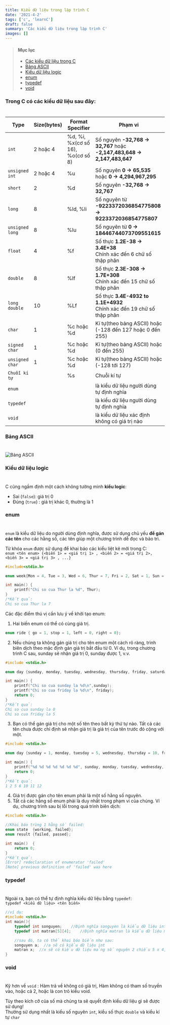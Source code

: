 ```yaml
---
title: Kiểu dữ liệu trong lập trình C
date: '2021-4-2'
tags: ['c', 'learnC']
draft: false
summary: 'Các kiểu dữ liệu trong lập trình C'
images: []
---
```


> #### Mục lục
>
> - [Các kiểu dữ liệu trong C](#s1)<br/>
> - [Bảng ASCII](#s2)<br/>
> - [Kiểu dữ liệu logic](#s3)<br/>
> - [enum](#s4)<br/>
> - [typedef](#s5)<br/>
> - [void](#s6)<br/>

### Trong C có các kiểu dữ liệu sau đây:<h1 id="s1"></h1>

| Type            | Size(bytes) | Format Specifier                  | Phạm vi                                                                  |
| --------------- | ----------- | --------------------------------- | ------------------------------------------------------------------------ |
| `int`           | 2 hoặc 4    | %d, %i, %x(cơ số 16), %o(cơ số 8) | Số nguyên **-32,768 -> 32,767** hoặc **-2,147,483,648 -> 2,147,483,647** |
| `unsigned int`  | 2 hoặc 4    | %u                                | Số nguyên **0 -> 65,535** hoặc **0 -> 4,294,967,295**                    |
| `short`         | 2           | %d                                | Số nguyên **-32,768 -> 32,767**                                          |
| `long`          | 8           | %ld, %li                          | Số nguyên từ **-9223372036854775808 -> 9223372036854775807**             |
| `unsigned long` | 8           | %lu                               | Số nguyên từ **0 -> 18446744073709551615**                               |
| `float`         | 4           | %f                                | Số thực **1.2E-38 -> 3.4E+38**<br/>Chính xác đến 6 chữ số thập phân      |
| `double`        | 8           | %lf                               | Số thực **2.3E-308 -> 1.7E+308**<br/>Chính xác đến 15 chữ số thập phân   |
| `long double`   | 10          | %Lf                               | Số thực **3.4E-4932 to 1.1E+4932**<br/>Chính xác đến 19 chữ số thập phân |
| `char`          | 1           | %c hoặc %d                        | Kí tự(theo bảng ASCII) hoặc (-128 đến 127 hoặc 0 đến 255)                |
| `signed char`   | 1           | %c hoặc %d                        | Kí tự(theo bảng ASCII) hoặc (0 đến 255)                                  |
| `unsigned char` | 1           | %c hoặc %d                        | Kí tự(theo bảng ASCII) hoặc (-128 tới 127)                               |
| `Chuỗi kí tự`   |             | %s                                | Chuỗi kí tự                                                              |
| `enum`          |             |                                   | là kiểu dữ liệu người dùng tự định nghĩa                                 |
| `typedef`       |             |                                   | là kiểu dữ liệu người dùng tự định nghĩa                                 |
| `void`          |             |                                   | là kiểu dữ liệu xác định không có giá trị nào                            |

### Bảng ASCII<h1 id="s2"></h1>

![Bảng ASCII](https://chiasekinang.com/wp-content/uploads/2020/12/bang-ma-ascii_table.png)

### Kiểu dữ liệu logic<h1 id="s3"></h1>

C cũng ngầm định một cách không tường minh **kiểu logic**:

- Sai (`false`): giá trị 0
- Đúng (`true`) : giá trị khác 0, thường là 1

### enum<h1 id="s4"></h1>

`enum` là kiểu dữ liệu do người dùng định nghĩa, được sử dụng chủ yếu **để gán các tên** cho các hằng số, các tên giúp một chương trình dễ đọc và bảo trì.

Từ khóa `enum` được sử dụng để khai báo các kiểu liệt kê mới trong C:<br/>
`enum <tên enum> {<biến 1> = <giá trị 1> , <biến 2> = <giá trị 2>, <biến 3> = <giá trị 3> , ...}`

```c
#include<stdio.h>

enum week{Mon = 4, Tue = 3, Wed = 6, Thur = 7, Fri = 2, Sat = 1, Sun = 0};

int main() {
    printf("Chi so cua Thur la %d", Thur);
}
/*Kết quả:
Chi so cua Thur la 7
```

Các đặc điểm thú vị cần lưu ý về khởi tạo enum:

1. Hai biến enum có thể có cùng giá trị.

```c
enum ride { go = 1, stop = 1, left = 0, right = 0};
```

2. Nếu chúng ta không gán giá trị cho tên enum một cách rõ ràng, trình biên dịch theo mặc định gán giá trị bắt đầu từ 0. Ví dụ, trong chương trình C sau, sunday sẽ nhận giá trị 0, sunday được 1, v.v.

```c
#include <stdio.h>

enum day {sunday, monday, tuesday, wednesday, thursday, friday, saturday};

int main() {
    printf("Chi so cua sunday la %d\n",sunday);
    printf("Chi so cua friday la %d\n", friday);
    return 0;
}
/*Kết quả:
Chi so cua sunday la 0
Chi so cua friday la 5
```

3. Bạn có thể gán giá trị cho một số tên theo bất kỳ thứ tự nào. Tất cả các tên chưa được chỉ định sẽ nhận giá trị là giá trị của tên trước đó cộng với một.

```c
#include <stdio.h>

enum day {sunday = 1, monday, tuesday = 5, wednesday, thursday = 10, friday, saturday};

int main() {
    printf("%d %d %d %d %d %d %d", sunday, monday, tuesday, wednesday, thursday, friday, saturday);
    return 0;
}
/*Kết quả:
1 2 5 6 10 11 12
```

4. Giá trị được gán cho tên enum phải là một số hằng số nguyên.
5. Tất cả các hằng số enum phải là duy nhất trong phạm vi của chúng. Ví dụ, chương trình sau bị lỗi trong quá trình biên dịch:

```c
#include <stdio.h>

//Khai báo trùng 1 hằng số failed:
enum state  {working, failed};
enum result {failed, passed};

int main()  {
    return 0;
}
/*Kết quả:
[Error] redeclaration of enumerator 'failed'
[Note] previous definition of 'failed' was here
```

### typedef<h1 id="s5"></h1>

Ngoài ra, bạn có thể tự định nghĩa kiểu dữ liệu bằng `typedef`:<br/>
`typedef <kiểu dữ liệu> <tên biến>`

```c
//ví dụ:
#include <stdio.h>
int main(){
    typedef int songuyen;    //Định nghĩa songuyen là kiểu dữ liệu int
    typedef int matran[5][4];    //Định nghĩa matran là kiểu dữ liệu mảng số nguyên 2 chiều 5 x 4

    //sau đó, ta có thể khai báo biến như sau:
    songuyen a;  //a sẽ có kiểu dữ liệu int
    matran x;  //x sẽ có kiểu dữ liệu mảng số nguyên 2 chiều 5 x 4, tương tự như khai báo int x[5][4]
}
```

### void<h1 id="s6"></h1>

Kỹ hơn về `void` : Hàm trả về không có giá trị, Hàm không có tham số truyền vào, hoặc cả 2, hoặc là con trỏ kiểu void.

Tùy theo kích cỡ của số mà chúng ta sẽ quyết định kiểu dữ liệu gì sẽ được sử dụng!<br/>
Thường sử dụng nhất là kiểu số nguyên `int`, kiểu số thực `double` và kiểu kí tự `char`
